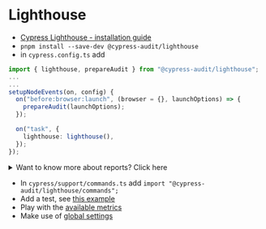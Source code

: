 # Lighthouse

* [Cypress Lighthouse - installation guide](https://mfrachet.github.io/cypress-audit/guides/lighthouse/installation.html)
* `pnpm install --save-dev @cypress-audit/lighthouse`
* in `cypress.config.ts` add

```Typescript
import { lighthouse, prepareAudit } from "@cypress-audit/lighthouse";
...
...
setupNodeEvents(on, config) {
  on("before:browser:launch", (browser = {}, launchOptions) => {
    prepareAudit(launchOptions);
  });

  on("task", {
    lighthouse: lighthouse(),
  });
});
```

<details>
  <summary>Want to know more about reports? Click here</summary>

## Reports

* [Original guide](https://mfrachet.github.io/cypress-audit/guides/lighthouse/reports.html)
* [Github cypress-audit issue 222](https://github.com/mfrachet/cypress-audit/issues/223)
* ["New" guide](https://github.com/mfrachet/cypress-audit/blob/master/packages/documentation/docs/guides/lighthouse/reports.md)

### Raw Reports

In case you want to do something with reports, in `cypress.config.ts` change the `on("task", {` into

```Typescript
on("task", {
  lighthouse: lighthouse((lighthouseReport) => {
    console.log(lighthouseReport); // raw lighthouse reports
  }),
});
```

### HTML reports

Or if you want HTML reports,

* Add the `import fs from "fs";` import
* Add declare module

```Typescript
declare module "@cypress-audit/lighthouse" {
  export function lighthouse(callback: (lighthouseReport: { report: string }) => void): Cypress.Task;
}
```

* Change the `on("task", {` into

```Typescript
on("task", {
  lighthouse: lighthouse((lighthouseReport) => {
    console.log("---- Writing lighthouse report to disk ----");

    fs.writeFile("lighthouse.html", lighthouseReport.report, { encoding: "utf8" }, (error: NodeJS.ErrnoException | null) => {
      error ? console.log(error) : console.log("Report created successfully");
    });
  }),
});
```

Change your test a bit like this

```Typescript
const thresholds = {
  /* ... your lighthouse thresholds */
};

const lighthouseOptions = {
  /* ... your lighthouse options */
};

const lighthouseConfig = {
  settings: { output: "html" },
  extends: "lighthouse:default",
  /* ... Alternatively, you could set your own lighthouse config */
};

cy.lighthouse(thresholds, lighthouseOptions, lighthouseConfig);
```

</details>

* In `cypress/support/commands.ts` add `import "@cypress-audit/lighthouse/commands";`
* Add a test,
  see [this example](https://github.com/mfrachet/cypress-audit/blob/master/examples/external-url/cypress/e2e/main.cy.js)
* Play with the [available metrics](https://mfrachet.github.io/cypress-audit/guides/lighthouse/api-intro.html)
* Make use of [global settings](https://mfrachet.github.io/cypress-audit/guides/lighthouse/global-api.html)